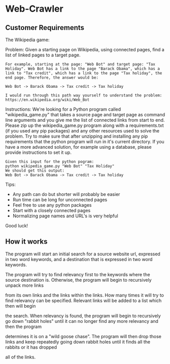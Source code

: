 # Web-Crawler

## Customer Requirements

The Wikipedia game:

Problem: 
	Given a starting page on Wikipedia, using connected pages, find a list of linked pages to a target page.

	For example, starting at the page: "Web Bot" and target page: "Tax Holiday". Web Bot has a link to the page "Barack Obama", which has a link to "Tax credit", which has a link to the page "Tax holiday", the end page. Therefore, the answer would be:

	Web Bot -> Barack Obama -> Tax credit -> Tax holiday

	I would run through this path way yourself to understand the problem:
	https://en.wikipedia.org/wiki/Web_Bot

Instructions:
	We're looking for a Python program called "wikipedia_game.py" that takes a source page and target page as command line arguments and you give me the list of connected links from start to end. Please zip up the wikipedia_game.py program along with a requirements.txt (if you used any pip packages) and any other resources used to solve the problem. Try to make sure that after unzipping and installing any pip requirements that the python program will run in it's current directory. If you have a more advanced solution, for example using a database, please provide instructions to set it up.

	Given this input for the python pogram:
	python wikipedia_game.py "Web Bot" "Tax Holiday"
	We should get this output:
	Web Bot -> Barack Obama -> Tax credit -> Tax holiday

Tips:
 - Any path can do but shorter will probably be easier
 - Run time can be long for unconnected pages
 - Feel free to use any python packages
 - Start with a closely connected pages
 - Normalizing page names and URL's is very helpful

Good luck!

## How it works

The program will start an initial search for a source website url, expressed in two word keywords, and a destination that is expressed in two word keywords.

The program will try to find relevancy first to the keywords where the source destination is. Otherwise, the program will begin to recursively unpack more links 

from its own links and the links within the links. How many times it will try to find relevancy can be specified. Relevant links will be added to a list which then will begin

the search. When relevancy is found, the program will begin to recursively go down "rabbit holes" until it can no longer find any more relevancy and then the program 

determines it is on a "wild goose chase". The program will then drop those links and keep repeatedly going down rabbit holes until it finds all the rabbits or it has dropped 

all of the links.